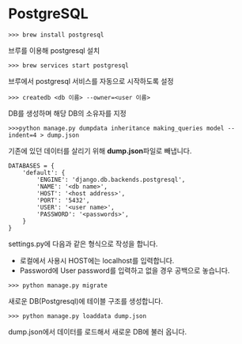 # PostgreSQL

```
>>> brew install postgresql 
```
브루를 이용해 postgresql 설치

```
>>> brew services start postgresql
```
브루에서 postgresql 서비스를 자동으로 시작하도록 설정

```
>>> createdb <db 이름> --owner=<user 이름>
```
DB를 생성하며 해당 DB의 소유자를 지정 


```
>>>python manage.py dumpdata inheritance making_queries model --indent=4 > dump.json

```
기존에 있던 데이터를 살리기 위해 **dump.json**파일로 빼냅니다.

```
DATABASES = {
    'default': {
        'ENGINE': 'django.db.backends.postgresql',
        'NAME': '<db name>',
        'HOST': '<host address>',
        'PORT': '5432',
        'USER': '<user name>',
        'PASSWORD': '<passwords>',
    }
}
```
settings.py에 다음과 같은 형식으로 작성을 합니다. 


 - 로컬에서 사용시 HOST에는 localhost를 입력합니다.
 - Password에 User password를 입력하고 없을 경우 공백으로 놓습니다. 

```
>>> python manage.py migrate
```
새로운 DB(Postgresql)에 테이블 구조를 생성합니다.

```
>>> python manage.py loaddata dump.json
```
dump.json에서 데이터를 로드해서 새로운 DB에 불러 옵니다.


